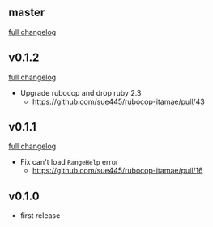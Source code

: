 ## master
[full changelog](http://github.com/sue445/rubocop-itamae/compare/v0.1.2...master)

## v0.1.2
[full changelog](http://github.com/sue445/rubocop-itamae/compare/v0.1.1...v0.1.2)

* Upgrade rubocop and drop ruby 2.3
  * https://github.com/sue445/rubocop-itamae/pull/43

## v0.1.1
[full changelog](http://github.com/sue445/rubocop-itamae/compare/v0.1.0...v0.1.1)

* Fix can't load `RangeHelp` error
  * https://github.com/sue445/rubocop-itamae/pull/16

## v0.1.0
* first release
